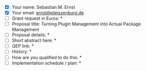 <!--
http://blog.qgis.org/2020/04/26/qgis-grants-5-call-for-grant-proposals-2020/
https://forms.gle/SpyyEStwqtorzB4D9
-->

- [x] Your name: Sebastian M. Ernst
- [x] Your email: ernst@pleiszenburg.de
- [ ] Grant request in Euros: * <!-- between 1 Euro and 10,000 Euros -->
- [ ] Proposal title: Turning Plugin Management into Actual Package Management
- [ ] Proposal details: *
- [ ] Short abstract here: * <!-- The detailed description of what it is you would like to work on should be provided in the QEP -->
- [ ] QEP link: *
- [ ] History: * <!-- Tell us a little about what work has already been done related to your grant proposal. Are you starting from scratch or are do you plan to build on the work of others? -->
- [ ] How are you qualified to do this: * <!-- Tell us about previous work you have done that will demonstrate that you have the needed skills and enthusiasm to complete this task. -->
- [ ] Implementation schedule / plan: * <!-- Lay out for us what will be done when. Please try to tie your work plan to the QGIS release schedule and other key activities in the QGIS project. -->

